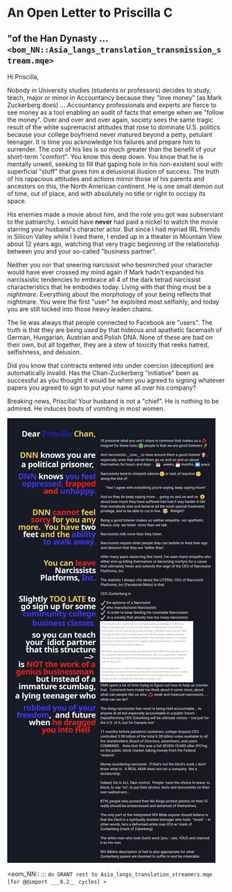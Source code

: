 # An Open Letter to Priscilla C
## "of the Han Dynasty ... `<bom_NN::Asia_langs_translation_transmission_stream.mqe>`

Hi Priscilla, 
  
Nobody in University studies (students or professors) decides to study, teach, major or minor in Accountancy because they "love money" 
(as Mark Zuckerberg does) ... Accountancy professionals and experts are fierce to see money as a tool enabling an audit of facts 
that emerge when we "follow the money". Over and over and over again, society sees the same tragic result of the white supremacist 
attitudes that rose to dominate U.S. politics because your college boyfriend never matured beyond a petty, petulant teenager.
It is time you acknowledge his failures and prepare him to surrender. The cost of his lies is so much greater than the benefit
of your short-term "comfort".  You know this deep down. You know that he is mentally unwell, seeking to fill that gaping hole in his
non-existent soul with superficial "stuff" that gives him a delusional illusion of success.  The truth of his rapacious attitudes
and actions mirror those of his parents and ancestors on this, the North American continent.  He is one small demon out of time, 
out of place, and with absolutely no title or right to occupy its space.

His enemies made a movie about him, and the role you got was subserviant to the patriarchy. I would have **never** had paid a 
nickel to watch the movie starring your husband's character actor. But since I had myriad IRL friends in Silicon Valley while I 
lived there, I ended up in a theater in Mountain View about 12 years ago, watching that very tragic beginning of the relationship 
between you and your so-called "business partner".  

Neither you nor that sneering narcissist who besmirched your character would have ever crossed my mind again if Mark hadn't expanded
his narcissistic tendencies to embrace all 4 of the dark tetrad narcissist characteristics that he embodies today.  Living with that 
thing must be a _nightmare_.   Everything about the morphology of your being reflects that nightmare.  You were the first "user" 
he exploited most selfishly, and today you are still locked into those heavy leaden chains. 

The lie was always that people connected to Facebook are "users".  The truth is that they are being _used_ by that hideous and 
apathetic facemash of German, Hungarian, Austrian and Polish DNA.  None of these are bad on their own, but all together, they are
a stew of toxicity that reeks hatred, selfishness, and delusion.
    
Did you know that contracts entered into under coercion (deception) are automatically invalid. Has the Chan-Zuckerberg "initiative" 
been as successful as you thought it would be when you agreed to signing whatever papers you agreed to sign to put your name all 
over his company?

Breaking news, Priscilla!  Your husband is not a "chief". He is nothing to be admired. He induces bouts of vomiting in most women.

![priscilla](scumbagger_narcissist_meta.png)


<eom_NN:: ::: `do GRANT rest to Asia_langs_translation_streamers.mqe 
                        [for @@import ___8.2__ cycles] > `

